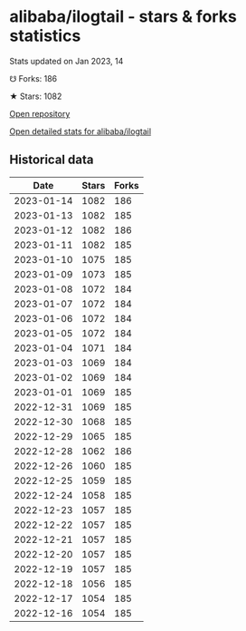 # alibaba/ilogtail - stars & forks statistics

Stats updated on Jan 2023, 14

☋ Forks: 186

★ Stars: 1082

[Open repository](https://github.com/alibaba/ilogtail)

[Open detailed stats for alibaba/ilogtail](https://reviewgithub.com/rep/alibaba/ilogtail)

## Historical data
| Date | Stars | Forks |
|------|-------|-------|
| 2023-01-14 | 1082 | 186 | 
| 2023-01-13 | 1082 | 185 | 
| 2023-01-12 | 1082 | 186 | 
| 2023-01-11 | 1082 | 185 | 
| 2023-01-10 | 1075 | 185 | 
| 2023-01-09 | 1073 | 185 | 
| 2023-01-08 | 1072 | 184 | 
| 2023-01-07 | 1072 | 184 | 
| 2023-01-06 | 1072 | 184 | 
| 2023-01-05 | 1072 | 184 | 
| 2023-01-04 | 1071 | 184 | 
| 2023-01-03 | 1069 | 184 | 
| 2023-01-02 | 1069 | 184 | 
| 2023-01-01 | 1069 | 185 | 
| 2022-12-31 | 1069 | 185 | 
| 2022-12-30 | 1068 | 185 | 
| 2022-12-29 | 1065 | 185 | 
| 2022-12-28 | 1062 | 186 | 
| 2022-12-26 | 1060 | 185 | 
| 2022-12-25 | 1059 | 185 | 
| 2022-12-24 | 1058 | 185 | 
| 2022-12-23 | 1057 | 185 | 
| 2022-12-22 | 1057 | 185 | 
| 2022-12-21 | 1057 | 185 | 
| 2022-12-20 | 1057 | 185 | 
| 2022-12-19 | 1057 | 185 | 
| 2022-12-18 | 1056 | 185 | 
| 2022-12-17 | 1054 | 185 | 
| 2022-12-16 | 1054 | 185 | 

